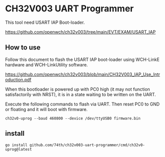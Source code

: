 # CH32V003 UART Programmer

This tool need USART IAP Boot-loader.

https://github.com/openwch/ch32v003/tree/main/EVT/EXAM/USART_IAP

## How to use

Follow this document to flash the USART IAP boot-loader using WCH-LinkE hardware and WCH-LinkUtility software.

https://github.com/openwch/ch32v003/blob/main/CH32V003_IAP_Use_Introduction.pdf

When this bootloader is powered up with PC0 high (it may not function satisfactorily with NRST), it is in a state waiting to be written on the UART.

Execute the following commands to flash via UART. Then reset PC0 to GND or floating and it will boot with firmware.

```
ch32v0-uprog --baud 460800 --device /dev/ttyUSB0 firmware.bin
```

## install

```
go install github.com/74th/ch32v003-uart-programmer/cmd/ch32v0-uprog@latest
```
